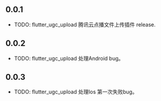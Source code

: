 ## 0.0.1

* TODO: flutter_ugc_upload 腾讯云点播文件上传插件 release.
## 0.0.2

* TODO: flutter_ugc_upload 处理Android bug。
## 0.0.3

* TODO: flutter_ugc_upload 处理Ios 第一次失败bug。